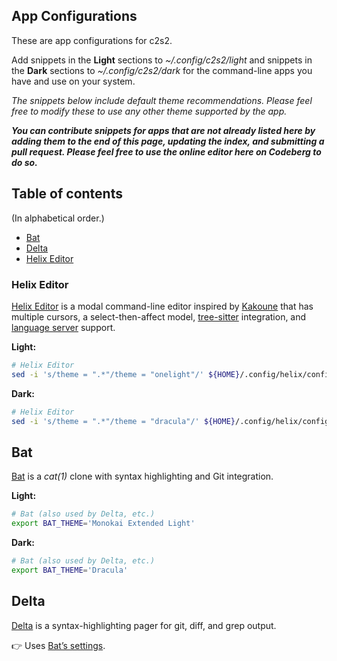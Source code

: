 ## App Configurations

These are app configurations for c2s2.

Add snippets in the **Light** sections to *~/.config/c2s2/light* and snippets in the **Dark** sections to *~/.config/c2s2/dark* for the command-line apps you have and use on your system.

*The snippets below include default theme recommendations. Please feel free to modify these to use any other theme supported by the app.*

***You can contribute snippets for apps that are not already listed here by adding them to the end of this page, updating the index, and submitting a pull request. Please feel free to use the online editor here on Codeberg to do so.***

## Table of contents

(In alphabetical order.)

- [Bat](#bat)
- [Delta](#delta)
- [Helix Editor](#helix-editor)

### Helix Editor

[Helix Editor](https://helix-editor.com/) is a modal command-line editor inspired by [Kakoune](http://kakoune.org/) that has multiple cursors, a select-then-affect model, [tree-sitter](https://tree-sitter.github.io/tree-sitter/) integration, and [language server](https://microsoft.github.io/language-server-protocol/) support.

**Light:**

```bash
# Helix Editor
sed -i 's/theme = ".*"/theme = "onelight"/' ${HOME}/.config/helix/config.toml
```

**Dark:**

```bash
# Helix Editor
sed -i 's/theme = ".*"/theme = "dracula"/' ${HOME}/.config/helix/config.toml
```

## Bat

[Bat](https://github.com/sharkdp/bat#readme) is a *cat(1)* clone with syntax highlighting and Git integration.

**Light:**

```bash
# Bat (also used by Delta, etc.)
export BAT_THEME='Monokai Extended Light'
```

**Dark:**

```bash
# Bat (also used by Delta, etc.)
export BAT_THEME='Dracula'
```

## Delta

[Delta](https://github.com/dandavison/delta#readme) is a syntax-highlighting pager for git, diff, and grep output.

👉 Uses [Bat’s settings](#bat).